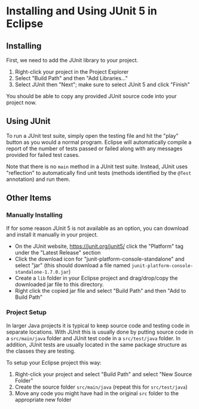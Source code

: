 
# Installing and Using JUnit 5 in Eclipse

## Installing 

First, we need to add the JUnit library to your project.

1. Right-click your project in the Project Explorer
2. Select "Build Path" and then "Add Libraries..."
3. Select JUnit then "Next"; make sure to select JUnit 5 and click "Finish"

You should be able to copy any provided JUnit source code
into your project now.  

## Using JUnit

To run a JUnit test suite, simply open the testing file and hit the
"play" button as you would a normal program.  Eclipse will 
automatically compile a report of the number of tests passed or
failed along with any messages provided for failed test cases.

Note that there is no `main` method in a JUnit test suite.  Instead, 
JUnit uses "reflection" to automatically find unit tests (methods 
identified by the `@Test` annotation) and run them.  

## Other Items

### Manually Installing

If for some reason JUnit 5 is not available as an option, you can download
and install it manually in your project.  

* On the JUnit website, https://junit.org/junit5/ click the "Platform" tag
  under the "Latest Release" section
* Click the download icon for "junit-platform-console-standalone" and select
"jar" (this should download a file named `junit-platform-console-standalone-1.7.0.jar`)
* Create a `lib` folder in your Eclipse project and drag/drop/copy the downloaded
jar file to this directory.
* Right click the copied jar file and select "Build Path" and then "Add to Build Path"


### Project Setup

In larger Java projects it is typical to keep source code and 
testing code in separate locations.  With JUnit this is usually 
done by putting source code in a `src/main/java` folder and JUnit 
test code in a `src/test/java` folder.  In addition, JUnit tests are 
usually located in the same package structure as the classes 
they are testing.

To setup your Eclipse project this way:
1. Right-click your project and select "Build Path" and select "New Source Folder"
2. Create the source folder `src/main/java` (repeat this for `src/test/java`) 
3. Move any code you might have had in the original `src` folder to the appropriate new folder

